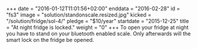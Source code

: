 +++
date = "2016-01-12T11:01:56+02:00"
enddata = "2016-02-28"
id = "fs3"
image = "solution/standonscale.resized.jpg"
kicked = "/solution/fridge/sol-4/"
pledge = "$10/year"
startdate = "2015-12-25"
title = "At night fridge is locked."
weight = "0"
+++
To open your fridge at night you have to stand on your bluetooth enabled scale. Only afterwards will the smart lock on the fridge be opened.
